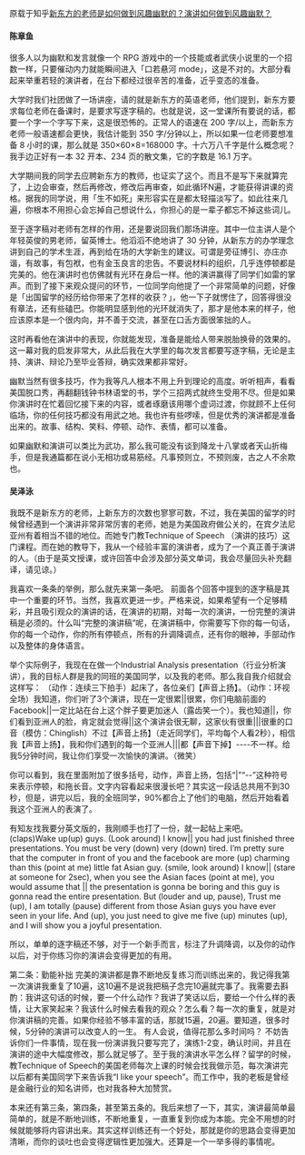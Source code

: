 原载于知乎[新东方的老师是如何做到风趣幽默的？演讲如何做到风趣幽默？](http://www.zhihu.com/question/20522778)
                                    
#### 陈章鱼
                                    
很多人以为幽默和发言就像一个 RPG 游戏中的一个技能或者武侠小说里的一个招数一样，只要催动内力就能瞬间进入「口若悬河 mode」，这是不对的。大部分看起来举重若轻的演讲者，在台下都经过很辛苦的准备，近乎变态的准备。

大学时我们社团做了一场讲座，请的就是新东方的英语老师，他们提到，新东方要求每位老师在备课时，是要求写逐字稿的。也就是说，这一堂课所有要说的话，都要一个字一个字写下来，这是很恐怖的。正常人的语速在 200 字/以上，而新东方老师一般语速都会更快，我估计能到 350 字/分钟以上，所以如果一位老师要想准备 8 小时的课，那么就是 350×60×8=168000 字。十六万八千字是什么概念呢？我手边正好有一本 32 开本、234 页的散文集，它的字数是 16.1 万字。

大学期间我的同学去应聘新东方的教师，也证实了这个。而且不是写下来就算完了，上边会审查，然后再修改，修改后再审查，如此循环N遍，才能获得讲课的资格。据我的同学说，用「生不如死」来形容实在是都太轻描淡写了。如此往来几遍，你根本不用担心会忘掉自己想说什么，你担心的是一辈子都忘不掉这些词儿。

至于逐字稿对老师有怎样的作用，还是要说回我们那场讲座。其中一位主讲人是个年轻英俊的男老师，留英博士。他滔滔不绝地讲了 30 分钟，从新东方的办学理念讲到自己的学术生涯，再到给在场的大学新生的建议。可谓是旁征博引、亦庄亦谐，有故事，有包袱，也有金玉良言的忠告。不要说材料的组织，几乎连停顿都是完美的。他在演讲时也仿佛就有光环在身后一样。他的演讲赢得了同学们如雷的掌声。而到了接下来观众提问的环节，一位同学向他提了一个非常简单的问题，好像是「出国留学的经历给你带来了怎样的收获？」，他一下子就愣住了，回答得很没有章法，还有些磕巴。你能明显感到他的光环就消失了，那才是他本来的样子，他应该原本是一个很内向，并不善于交流，甚至在口舌方面很笨拙的人。

这时再看他在演讲中的表现，你就能发现，准备是能给人带来脱胎换骨的效果的。这一幕对我的启发非常大，从此后我在大学里的每次发言都要写逐字稿，无论是主持、演讲、辩论乃至毕业答辩，确实效果都非常好。

幽默当然有很多技巧，作为我等凡人根本不用上升到理论的高度。听听相声，看看美国脱口秀，再翻翻钱钟书林语堂的书，学个三招两式就终生受用不尽。但是如果你演讲时在忙着回忆接下来的内容，或者琢磨该用哪个虚词过渡，你就顾不上任何临场，你的任何技巧都没有用武之地。我也许有些啰嗦，但是优秀的演讲都是准备出来的。故事、结构、笑料、停顿、动作、表情，都可以准备。

如果幽默和演讲可以类比为武功，那么我可能没有谈到降龙十八掌或者天山折梅手，但是我通篇都在说小无相功或易筋经。凡事预则立，不预则废，古之人不余欺也。
                                    
#### 吴泽泳
                                    
我既不是新东方的老师，上新东方的次数也寥寥可数，不过，我在美国的留学的时候曾经遇到一个演讲非常非常厉害的老师，她是为美国政府做公关的，在宾夕法尼亚州有着相当不错的地位。而她专门教Technique of Speech （演讲的技巧）这门课程。而在她的教导下，我从一个经验丰富的演讲者，成为了一个真正善于演讲的人。（由于是英文授课，或许回答中会涉及部分英文单词，我会尽量回头补充翻译，请见谅。）

我喜欢一条条的举例，那么就先来第一条吧。
前面各个回答中提到的逐字稿是其中一个重要的环节。当然，我喜欢更进一步。严格来说，如果希望有一个足够精彩，并且吸引观众的演讲的话，在演讲的初期，对每一次的演讲，一份完整的演讲稿是必须的。什么叫“完整的演讲稿”呢，在演讲稿中，你需要写下你的每一句话，你的每一个动作，你的所有停顿点，所有的升调降调点，还有你的眼神，手部动作以及整体的身体语言。



举个实际例子，我现在在做一个Industrial Analysis presentation（行业分析演讲），我的目标人群是我的同班的美国同学，以及我的老师。那么我自我介绍就会这样写：
（动作：连续三下拍手）起床了，各位亲们【声音上扬】。（动作：环视全场）我知道，你们听了3个演讲，现在一定很累||很累，你们电脑前面的Facebook||一定比站在台上这个胖子要更加迷人（露齿笑一个）。我也知道||，你们看到亚洲人的脸，肯定就会觉得||这个演讲会很无聊，这家伙有很重|||很重的口音（模仿：Chinglish）不过【声音上扬】（走近同学们，平均每个人看2秒），相信我【声音上扬】，我和你们遇到的每一个亚洲人|||都【声音下掉】----不一样。给我5分钟时间，我让你们享受一次愉快的演讲。（微笑）


你可以看到，我在里面附加了很多括号，动作，声音上扬，包括“|”“--”这种符号来表示停顿，和拖长音。文字内容看起来很漫长吧？其实这一段话总共用不到30秒，但是，讲完以后，我的全班同学，90%都合上了他们的电脑，然后开始看着我这个亚洲人的表演了。


有知友找我要分英文版的，我刚顺手也打了一份，就一起帖上来吧。
(claps)Wake up(up) guys. (Look around) I know|| you had just finished three presentations. You must be very (down) very (down) tired. I’m pretty sure that the computer in front of you and the facebook are more (up) charming than this (point at me) little fat Asian guy. (smile, look around) I know|| (stare at someone for 2sec), when you see the Asian faces (point at me), you would assume that || the presentation is gonna be boring and this guy is gonna read the entire presentation. But (louder and up, pause), Trust me (up), I am totally (pause) different from those Asian guys you have ever seen in your life. And (up), you just need to give me five (up) minutes (up), and I will show you a joyful presentation.


所以，单单的逐字稿还不够，对于一个新手而言，标注了升调降调，以及你的动作以后，对于你练习你的演讲会变得更加的有用。


第二条：勤能补拙
完美的演讲都是靠不断地反复练习而训练出来的，我记得我第一次演讲我重复了10遍，这10遍不是说我把稿子念完10遍就完事了。我需要去斟酌：我讲这句话的时候，要一个什么动作？我讲了笑话以后，要给一个什么样的表情，让大家笑起来？我该什么时候去看我的观众？怎么看？每一次的重复，就是对你演讲稿的完善。如果你经验不够丰富的话，那就15遍，20遍。要知道，很多时候，5分钟的演讲可以改变人的一生。
有人会说，值得花那么多时间吗？
不妨告诉你们一件事情，现在我一份演讲我只要写完了，演练1-2变，确认时间，并且在演讲的途中大幅度修改，那么就足够了。至于我的演讲水平怎么样？留学的时候，教Technique of Speech的美国老师每次上课的时候会找我做示范，每次演讲完以后都有美国同学下来告诉我“I like your speech”。而工作中，我的老板是曾经是金融行业的知名讲师，也对我各种大加赞赏。

本来还有第三条，第四条，甚至第五条的。我后来想了一下，其实，演讲最简单最简单的，就是不断地训练，不断地重复，一直重复到你成为本能。完全不用想的时候就能够将内容讲出来。其实这样训练还有一个好处，那就是你的思路会变得更加清晰，而你的谈吐也会变得逻辑性更加强大。还算是一个一举多得的事情呢。